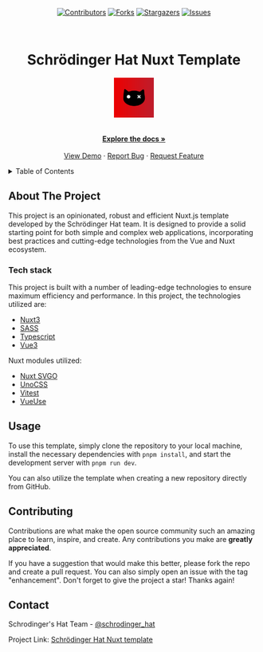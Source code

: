 <div align='center'>
  
[![Contributors][contributors-shield]][contributors-url]
[![Forks][forks-shield]][forks-url]
[![Stargazers][stars-shield]][stars-url]
[![Issues][issues-shield]][issues-url]

</div>

<!-- PROJECT LOGO -->
<br />
<div align="center">
  <h1>Schrödinger Hat Nuxt Template</h1>
  
  <a href="https://github.com/Schrodinger-Hat/template">
    <img src="assets/svg/sh-logo.svg" alt="Logo" width="80" height="80">
  </a>

  <p align="center">
    <br />
    <a href="https://github.com/Schrodinger-Hat/template/blob/main/README.md"><strong>Explore the docs »</strong></a>
    <br />
    <br />
    <a href="https://www.schrodinger-hat.it/">View Demo</a>
    ·
    <a href="https://github.com/Schrodinger-Hat/Template/issues">Report Bug</a>
    ·
    <a href="https://github.com/Schrodinger-Hat/Template/issues">Request Feature</a>
  </p>
</div>

<!-- TABLE OF CONTENTS -->
<details>
  <summary>Table of Contents</summary>
  <ol>
    <li>
      <a href="#about-the-project">About The Project</a>
      <ul>
        <li><a href="#tech-stack">Built With</a></li>
      </ul>
    </li>
    <li><a href="#usage">Usage</a></li>
    <li><a href="#contributing">Contributing</a></li>
    <li><a href="#contact">Contact</a></li>
  </ol>
</details>

<!-- ABOUT THE PROJECT -->

## About The Project

This project is an opinionated, robust and efficient Nuxt.js template developed by the Schrödinger Hat team. It is designed to provide a solid starting point for both simple and complex web applications, incorporating best practices and cutting-edge technologies from the Vue and Nuxt ecosystem.

### Tech stack

This project is built with a number of leading-edge technologies to ensure maximum efficiency and performance.
In this project, the technologies utilized are:

- [Nuxt3](https://nuxt.com/)
- [SASS](https://sass-lang.com/)
- [Typescript](https://www.typescriptlang.org/)
- [Vue3](https://vuejs.org/)


Nuxt modules utilized:
- [Nuxt SVGO](https://nuxt.com/modules/nuxt-svgo)
- [UnoCSS](https://nuxt.com/modules/unocss)
- [Vitest](https://nuxt.com/modules/vitest)
- [VueUse](https://nuxt.com/modules/vueuse)


## Usage

To use this template, simply clone the repository to your local machine, install the necessary dependencies with `pnpm install`, and start the development server with `pnpm run dev`.

You can also utilize the template when creating a new repository directly from GitHub.

## Contributing

Contributions are what make the open source community such an amazing place to learn, inspire, and create. Any contributions you make are **greatly appreciated**.

If you have a suggestion that would make this better, please fork the repo and create a pull request. You can also simply open an issue with the tag "enhancement".
Don't forget to give the project a star! Thanks again!

<!-- CONTACT -->

## Contact

Schrodinger's Hat Team - [@schrodinger_hat](mailto:schrodinger.hat.show@gmail.com)

Project Link: [Schrödinger Hat Nuxt template](https://github.com/Schrodinger-Hat/sh-nuxt-template)

<!-- MARKDOWN LINKS & IMAGES -->
<!-- https://www.markdownguide.org/basic-syntax/#reference-style-links -->

[contributors-shield]: https://img.shields.io/github/contributors/Schrodinger-Hat/sh-nuxt-template.svg?style=for-the-badge
[contributors-url]: https://github.com/Schrodinger-Hat/sh-nuxt-template/graphs/contributors
[forks-shield]: https://img.shields.io/github/forks/Schrodinger-Hat/sh-nuxt-template.svg?style=for-the-badge
[forks-url]: https://github.com/Schrodinger-Hat/sh-nuxt-template/network/members
[stars-shield]: https://img.shields.io/github/stars/Schrodinger-Hat/sh-nuxt-template?style=for-the-badge
[stars-url]: https://github.com/Schrodinger-Hat/sh-nuxt-template/stargazers
[issues-shield]: https://img.shields.io/github/issues/Schrodinger-Hat/sh-nuxt-template.svg?style=for-the-badge
[issues-url]: https://github.com/Schrodinger-Hat/sh-nuxt-template/issues


